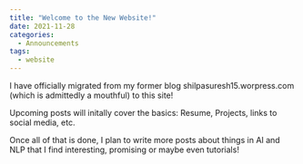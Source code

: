 ```yaml
---
title: "Welcome to the New Website!"
date: 2021-11-28
categories:
  - Announcements
tags:
  - website
---
```


I have officially migrated from my former blog shilpasuresh15.worpress.com (which is admittedly a mouthful) to this site! 

Upcoming posts will initally cover the basics: Resume, Projects, links to social media, etc. 

Once all of that is done, I plan to write more posts about things in AI and NLP that I find interesting, promising or maybe even tutorials!

